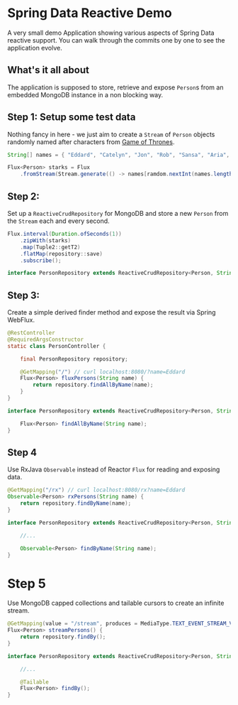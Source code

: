 # Spring Data Reactive Demo

A very small demo Application showing various aspects of Spring Data reactive support. You can walk through the commits one by one to see the application evolve.

## What's it all about

The application is supposed to store, retrieve and expose ``Person``s from an embedded MongoDB instance in a non blocking way.

## Step 1: Setup some test data

Nothing fancy in here - we just aim to create a `Stream` of `Person` objects randomly named after characters from [Game of Thrones](http://www.georgerrmartin.com/).

```java
String[] names = { "Eddard", "Catelyn", "Jon", "Rob", "Sansa", "Aria", "Bran", "Rickon" };

Flux<Person> starks = Flux
    .fromStream(Stream.generate(() -> names[ramdom.nextInt(names.length - 1)]).map(Person::new));
```

## Step 2:

Set up a `ReactiveCrudRepository` for MongoDB and store a new `Person` from the `Stream` each and every second.

```java
Flux.interval(Duration.ofSeconds(1))
	.zipWith(starks)
	.map(Tuple2::getT2)
	.flatMap(repository::save)
	.subscribe();

interface PersonRepository extends ReactiveCrudRepository<Person, String> {}
```

## Step 3:

Create a simple derived finder method and expose the result via Spring WebFlux.

```java
@RestController
@RequiredArgsConstructor
static class PersonController {

	final PersonRepository repository;

	@GetMapping("/") // curl localhost:8080/?name=Eddard
	Flux<Person> fluxPersons(String name) {
		return repository.findAllByName(name);
	}
}

interface PersonRepository extends ReactiveCrudRepository<Person, String> {

	Flux<Person> findAllByName(String name);
}
```

## Step 4

Use RxJava `Observable` instead of Reactor `Flux` for reading and exposing data.

```java
@GetMapping("/rx") // curl localhost:8080/rx?name=Eddard
Observable<Person> rxPersons(String name) {
	return repository.findByName(name);
}

interface PersonRepository extends ReactiveCrudRepository<Person, String> {

	//...

	Observable<Person> findByName(String name);
}
```

# Step 5

Use MongoDB capped collections and tailable cursors to create an infinite stream.

```java
@GetMapping(value = "/stream", produces = MediaType.TEXT_EVENT_STREAM_VALUE) // curl localhost:8080/stream
Flux<Person> streamPersons() {
	return repository.findBy();
}

interface PersonRepository extends ReactiveCrudRepository<Person, String> {

	//...

	@Tailable
	Flux<Person> findBy();
}
```